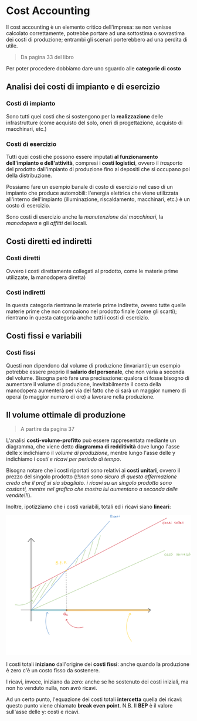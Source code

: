 # Cost Accounting

Il cost accounting è un elemento critico dell'impresa: se non venisse calcolato correttamente, potrebbe portare ad una sottostima o sovrastima dei costi di produzione; entrambi gli scenari porterebbero ad una perdita di utile.

> Da pagina 33 del libro

Per poter procedere dobbiamo dare uno sguardo alle **categorie di costo**

## Analisi dei costi di impianto e di esercizio

### Costi di impianto

Sono tutti quei costi che si sostengono per la **realizzazione** delle infrastrutture (come acquisto del solo, oneri di progettazione, acquisto di macchinari, etc.)

### Costi di esercizio

Tutti quei costi che possono essere imputati **al funzionamento dell'impianto e dell'attività**, compresi i **costi logistici**, ovvero il *trasporto* del prodotto dall'impianto di produzione fino ai depositi che si occupano poi della distribuzione.

Possiamo fare un esempio banale di costo di esercizio nel caso di un impianto che produce automobili: l'energia elettrica che viene utilizzata all'interno dell'impianto (illuminazione, riscaldamento, macchinari, etc.) è un costo di esercizio.

Sono costi di esercizio anche la *manutenzione dei macchinari*, la *manodopera* e gli *affitti* dei locali.

## Costi diretti ed indiretti

### Costi diretti

Ovvero i costi direttamente collegati al prodotto, come le materie prime utilizzate, la manodopera diretta)

### Costi indiretti

In questa categoria rientrano le materie prime indirette, ovvero tutte quelle materie prime che non compaiono nel prodotto finale (come gli scarti); rientrano in questa categoria anche tutti i costi di esercizio.

## Costi fissi e variabili

### Costi fissi

Questi non dipendono dal volume di produzione (invarianti); un esempio potrebbe essere proprio il **salario del personale**, che non varia a seconda del volume. Bisogna però fare una precisazione: qualora ci fosse bisogno di aumentare il volume di produzione, inevitabilmente il costo della manodopera aumenterà per via del fatto che ci sarà un maggior numero di operai (o maggior numero di ore) a lavorare nella produzione.

## Il volume ottimale di produzione

> A partire da pagina 37

L'analisi **costi-volume-profitto** può essere rappresentata mediante un diagramma, che viene detto **diagramma di redditività** dove lungo l'asse delle x indichiamo il *volume di produzione*, mentre lungo l'asse delle y indichiamo i *costi e ricavi per periodo di tempo*.

Bisogna notare che i costi riportati sono relativi ai **costi unitari**, ovvero il prezzo del singolo prodotto (*!!!non sono sicuro di questa affermazione credo che il prof si sia sbagliato. i ricavi su un singolo prodotto sono costanti, mentre nel grafico che mostra lui aumentano a seconda delle vendite!!!*).

Inoltre, ipotizziamo che i costi variabili, totali ed i ricavi siano **lineari**:

![266th23-202112](assets/266th23-202112.png)

I costi totali **iniziano** dall'origine dei **costi fissi**: anche quando la produzione è zero c'è un costo fisso da sostenere.

I ricavi, invece, iniziano da zero: anche se ho sostenuto dei costi iniziali, ma non ho venduto nulla, non avrò ricavi.

Ad un certo punto, l'equazione dei costi totali **intercetta** quella dei ricavi: questo punto viene chiamato **break even point**.
N.B. Il **BEP** è il valore sull'asse delle y: costi e ricavi.